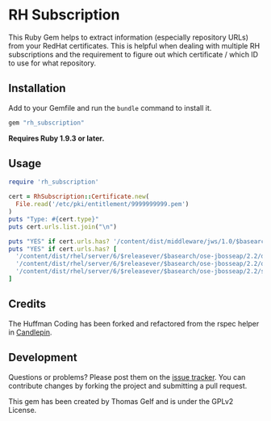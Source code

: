 # RH Subscription

This Ruby Gem helps to extract information (especially repository URLs) from
your RedHat certificates. This is helpful when dealing with multiple RH subscriptions
and the requirement to figure out which certificate / which ID to use for what
repository.

## Installation

Add to your Gemfile and run the `bundle` command to install it.

```ruby
gem "rh_subscription"
```

**Requires Ruby 1.9.3 or later.**


## Usage

```ruby
require 'rh_subscription'

cert = RhSubscription::Certificate.new(
  File.read('/etc/pki/entitlement/9999999999.pem')
)
puts "Type: #{cert.type}"
puts cert.urls.list.join("\n")

puts "YES" if cert.urls.has? '/content/dist/middleware/jws/1.0/$basearch/os'
puts "YES" if cert.urls.has? [
  '/content/dist/rhel/server/6/$releasever/$basearch/ose-jbosseap/2.2/debug',
  '/content/dist/rhel/server/6/$releasever/$basearch/ose-jbosseap/2.2/os',
  '/content/dist/rhel/server/6/$releasever/$basearch/ose-jbosseap/2.2/source/SRPMS'
]

```

## Credits

The Huffman Coding has been forked and refactored from the rspec helper in
[Candlepin](https://github.com/candlepin/candlepin).

## Development

Questions or problems? Please post them on the [issue tracker](https://github.com/Thomas-Gelf/rubygem-rh-subscription).
You can contribute changes by forking the project and submitting a pull request.

This gem has been created by Thomas Gelf and is under the GPLv2 License.
